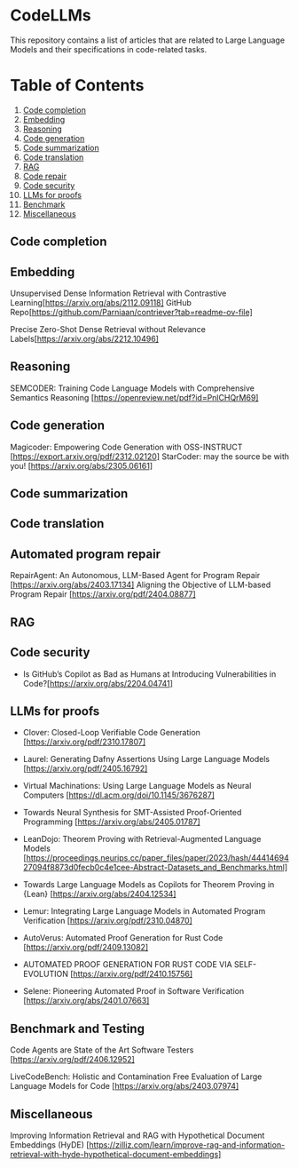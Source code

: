 # CodeLLMs
This repository contains a list of articles that are related to Large Language Models and their specifications in code-related tasks.

# Table of Contents
1. [Code completion](#Code-completion)
2. [Embedding](#Embedding)
3. [Reasoning](#Reasoning)
4. [Code generation](#Code-generation)
5. [Code summarization](#Code-summarization)
6. [Code translation](#Code-translation)
7. [RAG](#RAG)
8. [Code repair](#Code-repair)
9. [Code security](#Code-security)
10. [LLMs for proofs](#LLMs-for-proofs)
11. [Benchmark](#Benchmark)
12. [Miscellaneous](#Miscellaneous)


## Code completion

## Embedding
Unsupervised Dense Information Retrieval with Contrastive Learning[https://arxiv.org/abs/2112.09118]
GitHub Repo[https://github.com/Parniaan/contriever?tab=readme-ov-file]

Precise Zero-Shot Dense Retrieval without Relevance Labels[https://arxiv.org/abs/2212.10496]
## Reasoning
SEMCODER: Training Code Language Models with
Comprehensive Semantics Reasoning [https://openreview.net/pdf?id=PnlCHQrM69]
## Code generation
Magicoder: Empowering Code Generation with OSS-INSTRUCT [https://export.arxiv.org/pdf/2312.02120]
StarCoder: may the source be with you! [https://arxiv.org/abs/2305.06161]
## Code summarization

## Code translation

## Automated program repair
RepairAgent: An Autonomous, LLM-Based Agent for Program Repair [https://arxiv.org/abs/2403.17134]
Aligning the Objective of LLM-based Program
Repair [https://arxiv.org/pdf/2404.08877]

## RAG

## Code security
- Is GitHub’s Copilot as Bad as Humans at
Introducing Vulnerabilities in Code?[https://arxiv.org/abs/2204.04741]

## LLMs for proofs

- Clover: Closed-Loop Verifiable Code Generation [https://arxiv.org/pdf/2310.17807]

- Laurel: Generating Dafny Assertions Using Large Language Models [https://arxiv.org/pdf/2405.16792]

- Virtual Machinations: Using Large Language Models as Neural Computers [https://dl.acm.org/doi/10.1145/3676287]

- Towards Neural Synthesis for SMT-Assisted Proof-Oriented Programming [https://arxiv.org/abs/2405.01787]

- LeanDojo: Theorem Proving with Retrieval-Augmented Language Models [https://proceedings.neurips.cc/paper_files/paper/2023/hash/4441469427094f8873d0fecb0c4e1cee-Abstract-Datasets_and_Benchmarks.html]

- Towards Large Language Models as Copilots for Theorem Proving in {Lean} [https://arxiv.org/abs/2404.12534]

- Lemur: Integrating Large Language Models in Automated Program Verification [https://arxiv.org/pdf/2310.04870]

- AutoVerus: Automated Proof Generation for Rust Code [https://arxiv.org/pdf/2409.13082]

- AUTOMATED PROOF GENERATION FOR RUST CODE
VIA SELF-EVOLUTION [https://arxiv.org/pdf/2410.15756]

- Selene: Pioneering Automated Proof in Software Verification [https://arxiv.org/abs/2401.07663]
## Benchmark and Testing
Code Agents are State of the Art Software Testers [https://arxiv.org/pdf/2406.12952]

LiveCodeBench: Holistic and Contamination Free Evaluation of Large Language Models for Code [https://arxiv.org/abs/2403.07974]

## Miscellaneous

Improving Information Retrieval and RAG with Hypothetical Document Embeddings (HyDE) [https://zilliz.com/learn/improve-rag-and-information-retrieval-with-hyde-hypothetical-document-embeddings]